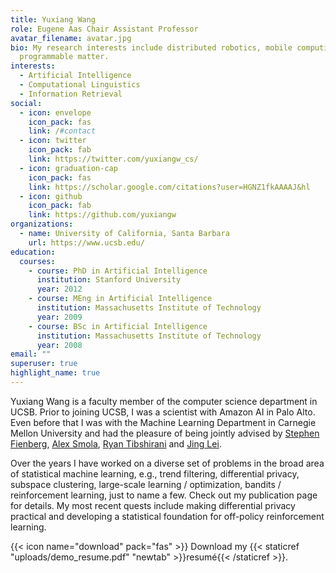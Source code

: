 ```yaml
---
title: Yuxiang Wang
role: Eugene Aas Chair Assistant Professor
avatar_filename: avatar.jpg
bio: My research interests include distributed robotics, mobile computing and
  programmable matter.
interests:
  - Artificial Intelligence
  - Computational Linguistics
  - Information Retrieval
social:
  - icon: envelope
    icon_pack: fas
    link: /#contact
  - icon: twitter
    icon_pack: fab
    link: https://twitter.com/yuxiangw_cs/
  - icon: graduation-cap
    icon_pack: fas
    link: https://scholar.google.com/citations?user=HGNZ1fkAAAAJ&hl
  - icon: github
    icon_pack: fab
    link: https://github.com/yuxiangw
organizations:
  - name: University of California, Santa Barbara
    url: https://www.ucsb.edu/
education:
  courses:
    - course: PhD in Artificial Intelligence
      institution: Stanford University
      year: 2012
    - course: MEng in Artificial Intelligence
      institution: Massachusetts Institute of Technology
      year: 2009
    - course: BSc in Artificial Intelligence
      institution: Massachusetts Institute of Technology
      year: 2008
email: ""
superuser: true
highlight_name: true
---
```

Yuxiang Wang is a faculty member of the computer science department in UCSB. Prior to joining UCSB, I was a scientist with Amazon AI in Palo Alto. Even before that I was with the Machine Learning Department in Carnegie Mellon University and had the pleasure of being jointly advised by [Stephen Fienberg](http://www.stat.cmu.edu/~fienberg/), [Alex Smola](http://alex.smola.org/), [Ryan Tibshirani](http://www.stat.cmu.edu/~ryantibs/) and [Jing Lei](http://www.stat.cmu.edu/~jinglei/).

Over the years I have worked on a diverse set of problems in the broad area of statistical machine learning, e.g., trend filtering, differential privacy, subspace clustering, large-scale learning / optimization, bandits / reinforcement learning, just to name a few. Check out my publication page for details. My most recent quests include making differential privacy practical and developing a statistical foundation for off-policy reinforcement learning.

{{< icon name="download" pack="fas" >}} Download my {{< staticref "uploads/demo_resume.pdf" "newtab" >}}resumé{{< /staticref >}}.